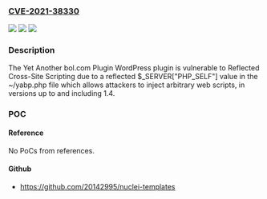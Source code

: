 ### [CVE-2021-38330](https://cve.mitre.org/cgi-bin/cvename.cgi?name=CVE-2021-38330)
![](https://img.shields.io/static/v1?label=Product&message=Yet%20Another%20bol.com%20Plugin&color=blue)
![](https://img.shields.io/static/v1?label=Version&message=1.4%3C%3D%201.4%20&color=brighgreen)
![](https://img.shields.io/static/v1?label=Vulnerability&message=CWE-79%20Cross-site%20Scripting%20(XSS)&color=brighgreen)

### Description

The Yet Another bol.com Plugin WordPress plugin is vulnerable to Reflected Cross-Site Scripting due to a reflected $_SERVER["PHP_SELF"] value in the ~/yabp.php file which allows attackers to inject arbitrary web scripts, in versions up to and including 1.4.

### POC

#### Reference
No PoCs from references.

#### Github
- https://github.com/20142995/nuclei-templates


